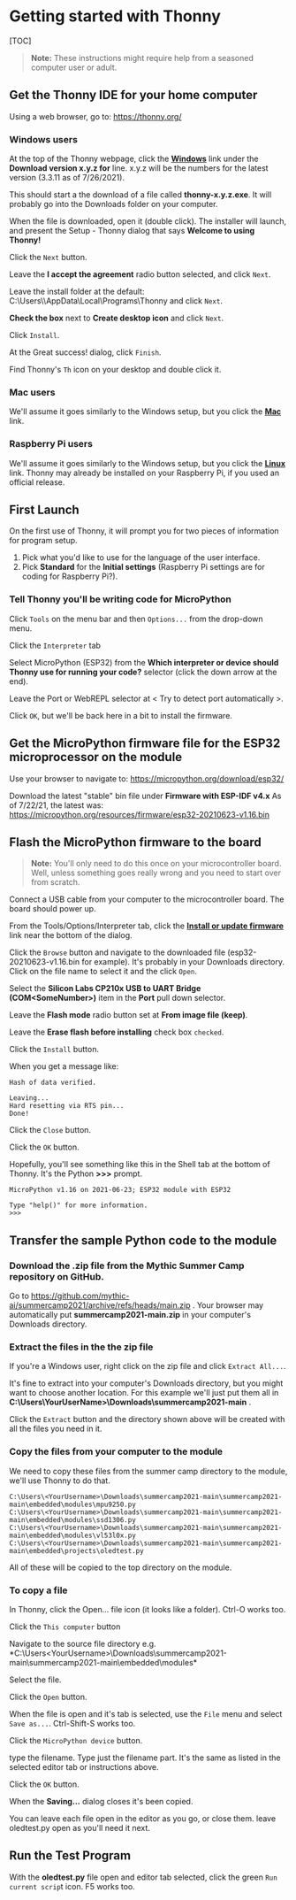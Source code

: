 # Getting started with Thonny

[TOC]

> **Note:** These instructions might require help from a seasoned computer user or adult.

## Get the Thonny IDE for your home computer

Using a web browser, go to: https://thonny.org/

### Windows users

At the top of the Thonny webpage, click the **<u>Windows</u>** link under the **Download version x.y.z for** line. x.y.z will be the numbers for the latest version (3.3.11 as of 7/26/2021).

This should start a the download of a file called **thonny-x.y.z.exe**. It will probably go into the Downloads folder on your computer.

When the file is downloaded, open it (double click). The installer will launch, and present the Setup - Thonny dialog that says **Welcome to using Thonny!**

Click the `Next` button.

Leave the **I accept the agreement** radio button selected, and click `Next`.

Leave the install folder at the default: C:\Users\\<YourUserName>\AppData\Local\Programs\Thonny and click `Next`.

**Check the box** next to **Create desktop icon** and click `Next`.

Click `Install`.

At the Great success! dialog, click `Finish`.

Find Thonny's `Th` icon on your desktop and double click it.

### Mac users

We'll assume it goes similarly to the Windows setup, but you click the <u>**Mac**</u> link.

### Raspberry Pi users

We'll assume it goes similarly to the Windows setup, but you click the <u>**Linux**</u> link. Thonny may already be installed on your Raspberry Pi, if you used an official release.

## First Launch

On the first use of Thonny, it will prompt you for two pieces of information for program setup.

1. Pick what you'd like to use for the language of the user interface.
2. Pick **Standard** for the **Initial settings** (Raspberry Pi settings are for coding for Raspberry Pi?).

### Tell Thonny you'll be writing code for MicroPython

Click `Tools` on the menu bar and then `Options...` from the drop-down menu.

Click the `Interpreter` tab

Select MicroPython (ESP32) from the **Which interpreter or device should Thonny use for running your code?** selector (click the down arrow at the end).

Leave the Port or WebREPL selector at < Try to detect port automatically >.

Click `OK`, but we'll be back here in a bit to install the firmware.

## Get the MicroPython firmware file for the ESP32 microprocessor on the module

Use your browser to navigate to: 
https://micropython.org/download/esp32/

Download the latest "stable" bin file under **Firmware with ESP-IDF v4.x**
As of 7/22/21, the latest was: 
https://micropython.org/resources/firmware/esp32-20210623-v1.16.bin

## Flash the MicroPython firmware to the board

> **Note:**  You'll only need to do this once on your microcontroller board. Well, unless something goes really wrong and you need to start over from scratch.

Connect a USB cable from your computer to the microcontroller board. The board should power up.

From the Tools/Options/Interpreter tab, click the **<u>Install or update firmware</u>** link near the bottom of the dialog.

Click the `Browse` button and navigate to the downloaded file (esp32-20210623-v1.16.bin for example). It's probably in your Downloads directory. Click on the file name to select it and the click `Open`.

Select the **Silicon Labs CP210x USB to UART Bridge (COM\<SomeNumber>)** item in the **Port** pull down selector.

Leave the **Flash mode** radio button set at **From image file (keep)**.

Leave the **Erase flash before installing** check box `checked`.

Click the `Install` button.

When you get a message like:

```
Hash of data verified.

Leaving...
Hard resetting via RTS pin...
Done!
```

Click the `Close` button.

Click the `OK` button.

Hopefully, you'll see something like this in the Shell tab at the bottom of Thonny. It's the Python **>>>** prompt.

```
MicroPython v1.16 on 2021-06-23; ESP32 module with ESP32

Type "help()" for more information.
>>> 
```

## Transfer the sample Python code to the module

### Download the .zip file from the Mythic Summer Camp repository on GitHub.

Go to https://github.com/mythic-ai/summercamp2021/archive/refs/heads/main.zip . Your browser may automatically put **summercamp2021-main.zip** in your computer's Downloads directory.

### Extract the files in the the zip file

If you're a Windows user, right click on the zip file and click `Extract All...`. 

It's fine to extract into your computer's Downloads directory, but you might want to choose another location. For this example we'll just put them all in **C:\Users\\**YourUserName>**\Downloads\summercamp2021-main** . 

Click the `Extract` button and the directory shown above will be created with all the files you need in it.

### Copy the files from your computer to the module

We need to copy these files from the summer camp directory to the module, we'll use Thonny to do that.

```
C:\Users\<YourUsername>\Downloads\summercamp2021-main\summercamp2021-main\embedded\modules\mpu9250.py
C:\Users\<YourUsername>\Downloads\summercamp2021-main\summercamp2021-main\embedded\modules\ssd1306.py
C:\Users\<YourUsername>\Downloads\summercamp2021-main\summercamp2021-main\embedded\modules\vl53l0x.py
C:\Users\<YourUsername>\Downloads\summercamp2021-main\summercamp2021-main\embedded\projects\oledtest.py
```

All of these will be copied to the top directory on the module.

### To copy a file

In Thonny, click the Open... file icon (it looks like a folder). Ctrl-O works too.

Click the `This computer` button

Navigate to the source file directory e.g. *C:\Users\<YourUsername>\Downloads\summercamp2021-main\summercamp2021-main\embedded\modules\*

Select the file.

Click the `Open` button.

When the file is open and it's tab is selected, use the `File` menu and select `Save as...`. Ctrl-Shift-S works too.

Click the `MicroPython device` button.

type the filename. Type just the filename part. It's the same as listed in the selected editor tab or instructions above.

Click the `OK` button.

When the **Saving...** dialog closes it's been copied.

You can leave each file open in the editor as you go, or close them. leave oledtest.py open as you'll need it next.

## Run the Test Program

With the **oledtest.py** file open and editor tab selected, click the green `Run current scrip`t icon. F5 works too.

